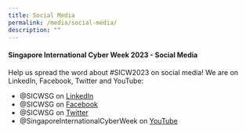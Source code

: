 ```yaml
---
title: Social Media
permalink: /media/social-media/
description: ""
---
```

#### **Singapore International Cyber Week 2023 - Social Media**

Help us spread the word about #SICW2023 on social media! We are on LinkedIn, Facebook, Twitter and YouTube:
+ @SICWSG on <a href="https://www.linkedin.com/company/SICWSG/" target="_blank">LinkedIn</a>
+ @SICWSG on <a href="https://www.facebook.com/SICWSG/" target="_blank">Facebook</a>
+ @SICWSG on <a href="https://twitter.com/SICWSG/" target="_blank">Twitter</a>
+ @SingaporeInternationalCyberWeek on <a href="https://www.youtube.com/c/SingaporeInternationalCyberWeek" target="_blank">YouTube</a>
